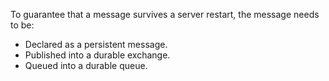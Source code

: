 To guarantee that a message survives a server restart, the message needs to be:
- Declared as a persistent message.
- Published into a durable exchange.
- Queued into a durable queue.
